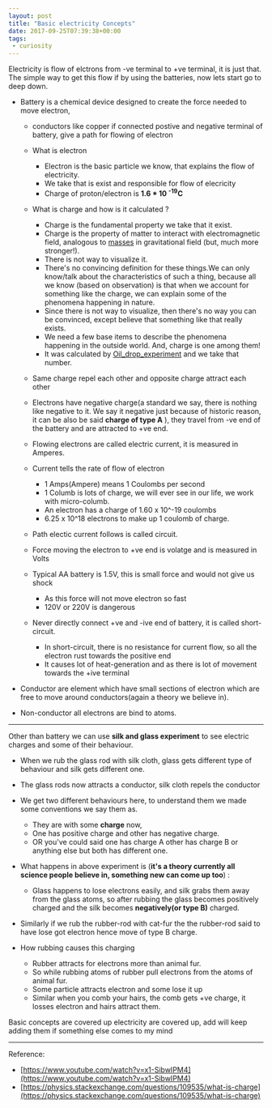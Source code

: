 ```yaml
---
layout: post
title: "Basic electricity Concepts"
date: 2017-09-25T07:39:38+00:00
tags:
 - curiosity
---
```


Electricity is flow of elctrons from -ve terminal to +ve terminal, it is just that. The simple way to  get this flow if by using the batteries, now lets start go to deep down.


* Battery is a chemical device designed to create the force needed to move electron, 
    * conductors like copper if connected postive and negative terminal of battery, give a path for flowing of electron

    * What is electron
        * Electron is the basic particle we know, that explains the flow of electricity.
        * We take that is exist and responsible for flow of elecricity
        * Charge of proton/electron is **1.6 * 10 <sup>-19</sup>C**

    * What is charge and how is it calculated ?
        * Charge is the fundamental property we take that it exist.
        * Charge is the property of matter to interact with electromagnetic field, analogous to [masses](/mass_vs_matter_vs_weight.html) in gravitational field (but, much more stronger!).
        * There is not way to visualize it.
        * There's no convincing definition for these things.We can only know/talk about the characteristics of such a thing, because all we know (based on observation) is that when we account for something like the charge, we can explain some of the phenomena happening in nature.
        * Since there is not way to visualize, then there's no way you can be convinced, except believe that something like that really exists.
        * We need a few base items to describe the phenomena happening in the outside world. And, charge is one among them!
        * It was calculated by [Oil_drop_experiment](https://en.wikipedia.org/wiki/Oil_drop_experiment) and we take that number.

    * Same charge repel each other and opposite charge attract each other

    * Electrons have negative charge(a standard we say, there is nothing like negative to it. We say it negative just because of historic reason, it can be also be said **charge of type A** ), they travel from -ve end of the battery and are attracted to +ve end.

    * Flowing electrons are called electric current, it is measured in Amperes.

    * Current tells the rate of flow of electron
        * 1 Amps(Ampere) means  1 Coulombs per second
        * 1 Columb is lots of charge, we will ever see in our life, we work with micro-columb.
        * An electron has a charge of 1.60 x 10^-19 coulombs
        * 6.25 x 10^18 electrons to make up 1 coulomb of charge.

    * Path electic current follows is called circuit.
    * Force moving the electron to +ve end is volatge and is measured in Volts 
    * Typical AA battery is 1.5V, this is small force and would not give us shock
        * As this force will not move electron so fast 
        * 120V or 220V is dangerous

    * Never directly connect +ve and -ive end of battery, it is called short-circuit.
        * In short-circuit, there is no resistance for current flow, so all the electron rust towards the positive end
        * It causes lot of heat-generation and as there is lot of movement towards the +ive terminal


* Conductor are element which have small sections of electron which are free to move around conductors(again a theory we believe in).

* Non-conductor all electrons are bind to atoms.

---
Other than battery we can use **silk and glass experiment** to see electric charges and some of their behaviour.

* When we rub the glass rod with silk cloth, glass gets different type of behaviour and silk gets different one.
* The glass rods now attracts a conductor, silk cloth repels the conductor
* We get two different behaviours here, to understand them we made some conventions we say them as.
    * They are with some **charge** now,
    * One has positive charge and other has negative charge.
    * OR you've could said one has charge A other has charge B or anything else but both has different one.

* What happens in above experiment is (**it's a theory currently all science people believe in, something new can come up too**) :
    * Glass happens to lose electrons easily, and silk grabs them away from the glass atoms, so after rubbing the glass becomes positively charged and the silk becomes **negatively(or type B)** charged.

* Similarly if we rub the rubber-rod with cat-fur the the rubber-rod said to have lose got electron hence move of type B charge.

* How rubbing causes this charging
    * Rubber attracts for electrons more than animal fur.
    * So while rubbing atoms of rubber pull electrons from the atoms of animal fur.
    * Some particle attracts electron and some lose it up
    * Similar when you comb your hairs, the comb gets +ve charge, it losses electron and hairs attract them.


Basic concepts are covered up electricity are covered up, add will keep adding them if something else comes to my mind


---
Reference: 
* [https://www.youtube.com/watch?v=x1-SibwIPM4](https://www.youtube.com/watch?v=x1-SibwIPM4)
* [https://physics.stackexchange.com/questions/109535/what-is-charge](https://physics.stackexchange.com/questions/109535/what-is-charge)

